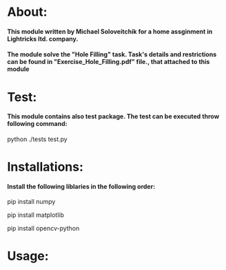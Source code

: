# About:
#### This module written by Michael Soloveitchik for a home assginment in Lightricks ltd. company.
#### The module solve the "Hole Filling" task. Task's details and restrictions can be found in "Exercise_Hole_Filling.pdf" file., that attached to this module

# Test:
#### This module contains also test package. The test can be executed throw following command:

python ./tests test.py 

# Installations:
#### Install the following liblaries in the following order:
pip install numpy

pip install matplotlib

pip install opencv-python 

# Usage:
